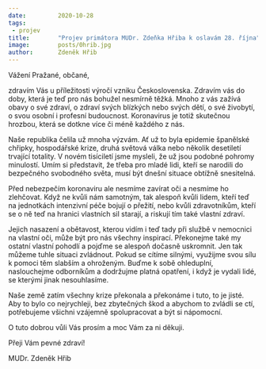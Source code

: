 ```yaml
---
date:         2020-10-28
tags:         
 - projev
title:        "Projev primátora MUDr. Zdeňka Hřiba k oslavám 28. října"
image: 	      posts/0hrib.jpg
author:       Zdeněk Hřib
---
```


Vážení Pražané, občané,

zdravím Vás u příležitosti výročí vzniku Československa. Zdravím vás do doby, která je teď pro nás bohužel nesmírně těžká. Mnoho z vás zažívá obavy o své zdraví, o zdraví svých blízkých nebo svých dětí, o své živobytí, o svou osobní i profesní budoucnost. Koronavirus je totiž skutečnou hrozbou, která se dotkne více či méně každého z nás.

Naše republika čelila už mnoha výzvám. Ať už to byla epidemie španělské chřipky, hospodářské krize, druhá světová válka nebo několik desetiletí trvající totality. V novém tisíciletí jsme mysleli, že už jsou podobné pohromy minulostí. Umím si představit, že třeba pro mladé lidi, kteří se narodili do bezpečného svobodného světa, musí být dnešní situace obtížně snesitelná.

Před nebezpečím koronaviru ale nesmíme zavírat oči a nesmíme ho zlehčovat. Když ne kvůli nám samotným, tak alespoň kvůli lidem, kteří teď na jednotkách intenzivní péče bojují o přežití, nebo kvůli zdravotníkům, kteří se o ně teď na hranici vlastních sil starají, a riskují tím také vlastní zdraví.

Jejich nasazení a obětavost, kterou vidím i teď tady při službě v nemocnici na vlastní oči, může být pro nás všechny inspirací. Překonejme také my ostatní vlastní pohodlí a pojďme se alespoň dočasně uskromnit. Jen tak můžeme tuhle situaci zvládnout. Pokud se cítíme silnými, využijme svou sílu k pomoci těm slabším a ohroženým. Buďme k sobě ohleduplní, naslouchejme odborníkům a dodržujme platná opatření, i když je vydali lidé, se kterými jinak nesouhlasíme.

Naše země zatím všechny krize překonala a překonáme i tuto, to je jisté. Aby to bylo co nejrychleji, bez zbytečných škod a abychom to zvládli se ctí, potřebujeme všichni vzájemně spolupracovat a být si nápomocní.

O tuto dobrou vůli Vás prosím a moc Vám za ni děkuji.

Přeji Vám pevné zdraví!

MUDr. Zdeněk Hřib
